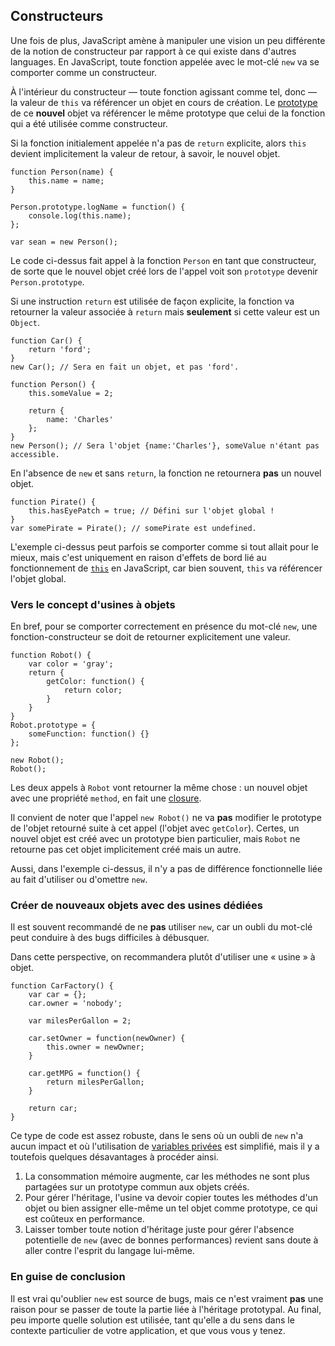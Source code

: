 ## Constructeurs

Une fois de plus, JavaScript amène à manipuler une vision un peu différente de
la notion de constructeur par rapport à ce qui existe dans d'autres languages.
En JavaScript, toute fonction appelée avec le mot-clé `new` va se comporter
comme un constructeur.

À l'intérieur du constructeur — toute fonction agissant comme tel, donc — la
valeur de `this` va référencer un objet en cours de création. Le
[prototype](#object.prototype) de ce **nouvel** objet va référencer le même
prototype que celui de la fonction qui a été utilisée comme constructeur.

Si la fonction initialement appelée n'a pas de `return` explicite, alors
`this` devient implicitement la valeur de retour, à savoir, le nouvel
objet.

    function Person(name) {
        this.name = name;
    }

    Person.prototype.logName = function() {
        console.log(this.name);
    };

    var sean = new Person();

Le code ci-dessus fait appel à la fonction `Person` en tant que constructeur,
de sorte que le nouvel objet créé lors de l'appel voit son `prototype` devenir
`Person.prototype`.

Si une instruction `return` est utilisée de façon explicite, la fonction va
retourner la valeur associée à `return` mais **seulement** si cette valeur est
un `Object`.

    function Car() {
        return 'ford';
    }
    new Car(); // Sera en fait un objet, et pas 'ford'.

    function Person() {
        this.someValue = 2;

        return {
            name: 'Charles'
        };
    }
    new Person(); // Sera l'objet {name:'Charles'}, someValue n'étant pas accessible.

En l'absence de `new` et sans `return`, la fonction ne retournera **pas** un
nouvel objet.

    function Pirate() {
        this.hasEyePatch = true; // Défini sur l'objet global !
    }
    var somePirate = Pirate(); // somePirate est undefined.

L'exemple ci-dessus peut parfois se comporter comme si tout allait pour le
mieux, mais c'est uniquement en raison d'effets de bord lié au fonctionnement
de [`this`](#function.this) en JavaScript, car bien souvent, `this` va
référencer l'objet global.

### Vers le concept d'usines à objets

En bref, pour se comporter correctement en présence du mot-clé `new`, une
fonction-constructeur se doit de retourner explicitement une valeur.

    function Robot() {
        var color = 'gray';
        return {
            getColor: function() {
                return color;
            }
        }
    }
    Robot.prototype = {
        someFunction: function() {}
    };

    new Robot();
    Robot();

Les deux appels à `Robot` vont retourner la même chose : un nouvel objet avec
une propriété `method`, en fait une [closure](#function.closures).

Il convient de noter que l'appel `new Robot()` ne va **pas** modifier le
prototype de l'objet retourné suite à cet appel (l'objet avec `getColor`).
Certes, un nouvel objet est créé avec un prototype bien particulier, mais
`Robot` ne retourne pas cet objet implicitement créé mais un autre.

Aussi, dans l'exemple ci-dessus, il n'y a pas de différence fonctionnelle
liée au fait d'utiliser ou d'omettre `new`.

### Créer de nouveaux objets avec des usines dédiées

Il est souvent recommandé de ne **pas** utiliser `new`, car un oubli du
mot-clé peut conduire à des bugs difficiles à débusquer.

Dans cette perspective, on recommandera plutôt d'utiliser une « usine »
à objet.

    function CarFactory() {
        var car = {};
        car.owner = 'nobody';

        var milesPerGallon = 2;

        car.setOwner = function(newOwner) {
            this.owner = newOwner;
        }

        car.getMPG = function() {
            return milesPerGallon;
        }

        return car;
    }

Ce type de code est assez robuste, dans le sens où un oubli de `new` n'a
aucun impact et où l'utilisation de [variables privées](#function.closures)
est simplifié, mais il y a toutefois quelques désavantages à procéder ainsi.

 1. La consommation mémoire augmente, car les méthodes ne sont plus partagées
    sur un prototype commun aux objets créés.
 2. Pour gérer l'héritage, l'usine va devoir copier toutes les méthodes d'un
    objet ou bien assigner elle-même un tel objet comme prototype, ce qui est
    coûteux en performance.
 3. Laisser tomber toute notion d'héritage juste pour gérer l'absence
    potentielle de `new` (avec de bonnes performances) revient sans doute à
    aller contre l'esprit du langage lui-même.

### En guise de conclusion

Il est vrai qu'oublier `new` est source de bugs, mais ce n'est vraiment **pas**
une raison pour se passer de toute la partie liée à l'héritage prototypal. Au
final, peu importe quelle solution est utilisée, tant qu'elle a du sens dans le
contexte particulier de votre application, et que vous vous y tenez.

